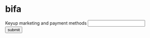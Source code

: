 <h1> bifa </h1>
Keyup marketing and payment methods 
<input types="file">
<input type="submit" value="submit">
